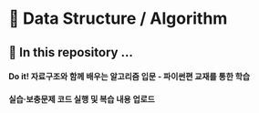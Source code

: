 <h1>🔎 Data Structure / Algorithm</h1>

<h2>🧐 In this repository ... </h2>

#### Do it! 자료구조와 함께 배우는 알고리즘 입문 - 파이썬편 교재를 통한 학습
#### 실습·보충문제 코드 실행 및 복습 내용 업로드
